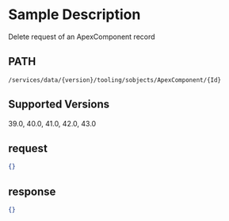 # Sample Description
Delete request of an ApexComponent record

## PATH
```
/services/data/{version}/tooling/sobjects/ApexComponent/{Id}
```
## Supported Versions
39.0, 40.0, 41.0, 42.0, 43.0

## request
 ```json
 {}
```

## response
```json
{}
```
